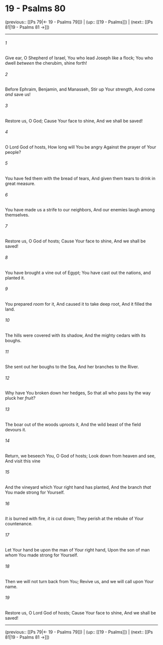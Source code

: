 # 19 - Psalms 80

(previous:: [[Ps 79|← 19 - Psalms 79]]) | (up:: [[19 - Psalms]]) | (next:: [[Ps 81|19 - Psalms 81 →]])

***


###### 1 
Give ear, O Shepherd of Israel, You who lead Joseph like a flock; You who dwell _between_ the cherubim, shine forth! 

###### 2 
Before Ephraim, Benjamin, and Manasseh, Stir up Your strength, And come _and_ save us! 

###### 3 
Restore us, O God; Cause Your face to shine, And we shall be saved! 

###### 4 
O Lord God of hosts, How long will You be angry Against the prayer of Your people? 

###### 5 
You have fed them with the bread of tears, And given them tears to drink in great measure. 

###### 6 
You have made us a strife to our neighbors, And our enemies laugh among themselves. 

###### 7 
Restore us, O God of hosts; Cause Your face to shine, And we shall be saved! 

###### 8 
You have brought a vine out of Egypt; You have cast out the nations, and planted it. 

###### 9 
You prepared _room_ for it, And caused it to take deep root, And it filled the land. 

###### 10 
The hills were covered with its shadow, And the mighty cedars with its boughs. 

###### 11 
She sent out her boughs to the Sea, And her branches to the River. 

###### 12 
Why have You broken down her hedges, So that all who pass by the way pluck her _fruit?_ 

###### 13 
The boar out of the woods uproots it, And the wild beast of the field devours it. 

###### 14 
Return, we beseech You, O God of hosts; Look down from heaven and see, And visit this vine 

###### 15 
And the vineyard which Your right hand has planted, And the branch _that_ You made strong for Yourself. 

###### 16 
_It is_ burned with fire, _it is_ cut down; They perish at the rebuke of Your countenance. 

###### 17 
Let Your hand be upon the man of Your right hand, Upon the son of man _whom_ You made strong for Yourself. 

###### 18 
Then we will not turn back from You; Revive us, and we will call upon Your name. 

###### 19 
Restore us, O Lord God of hosts; Cause Your face to shine, And we shall be saved!

***

(previous:: [[Ps 79|← 19 - Psalms 79]]) | (up:: [[19 - Psalms]]) | (next:: [[Ps 81|19 - Psalms 81 →]])
